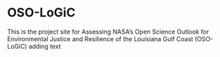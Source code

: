 # OSO-LoGiC
This is the project site for Assessing NASA’s Open Science Outlook for Environmental Justice and Resilience of the Louisiana Gulf Coast (OSO-LoGiC)
adding text
